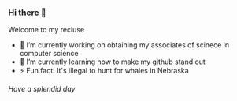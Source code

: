 ### Hi there 👋

Welcome to my recluse

- 🔭 I’m currently working on obtaining my associates of scinece in computer science
- 🌱 I’m currently learning how to make my github stand out
- ⚡ Fun fact: It's illegal to hunt for whales in Nebraska

*Have a splendid day*
